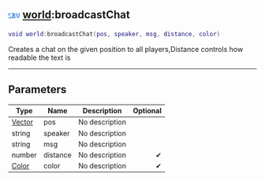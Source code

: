 ## <img src="../../.gitbook/assets/server.png" width="24" height=24 /> [world](https://iaswiki.rawr.dev/readme/world):broadcastChat

```lua
void world:broadcastChat(pos, speaker, msg, distance, color)
```

Creates a chat on the given position to all players,Distance controls how readable the text is

------
## Parameters

| Type   | Name | Description | Optional |
| ------ | ---- | ----------- | -------: |
| [Vector](https://iaswiki.rawr.dev/readme/vector) | pos | No description |  |
| string | speaker | No description |  |
| string | msg | No description |  |
| number | distance | No description | ✔ |
| [Color](https://iaswiki.rawr.dev/readme/color) | color | No description | ✔ |

